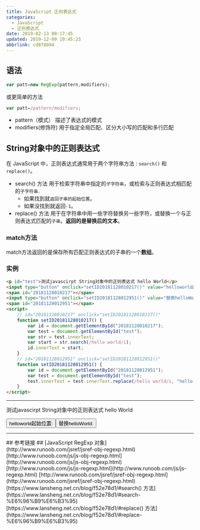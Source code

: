 ```yaml
---
title: JavaScript 正则表达式
categories: 
  - JavaScript
  - 正则表达式
date: 2019-02-13 00:17:45
updated: 2019-12-09 19:45:23
abbrlink: cd878b94
---
```

## 语法 ##
```javascript
var patt=new RegExp(pattern,modifiers);
```
或更简单的方法
```javascript
var patt=/pattern/modifiers; 
```
- pattern（模式） 描述了表达式的模式
- modifiers(修饰符) 用于指定全局匹配、区分大小写的匹配和多行匹配

## String对象中的正则表达式 ##
在 JavaScript 中，正则表达式通常用于两个字符串方法 : `search()` 和 `replace()`。
- search() 方法 用于检索字符串中指定的`子字符串`，或检索与正则表达式相匹配的`子字符串`.
    - 如果找到就`返回子串的起始位置`。
    - 如果没找到就返回`-1`。
- replace() 方法 用于在字符串中用一些字符替换另一些字符，或替换一个与正则表达式匹配的`子串`。**返回的是替换后的文本**。

### match方法
match方法返回的是保存所有匹配正则表达式的子串的一个**数组**。

### 实例 ###
```html
<p id="test">测试javascirpt String对象中的正则表达式 hello World</p>
<input type="button" onclick="setID20181128010217()" value="helloworld起始位置:">
<span id="20181128010217"></span>
<input type="button" onclick="setID20181128012951()" value="替换helloWorld:">
<span id="20181128012951"></span>
<script>
    // id="20181128010217" onclick="setID20181128010217()"
    function setID20181128010217() {
        var id = document.getElementById("20181128010217");
        var test = document.getElementById("test");
        var str = test.innerText;
        var start = str.search(/hello world/i);
        id.innerText = start;
    }
    // id="20181128012951" onclick="setID20181128012951()"
    function setID20181128012951() {
        var id = document.getElementById("20181128012951");
        var test = document.getElementById("test");
        test.innerText = test.innerText.replace(/hello world/i, "hello javascript");
    }
</script>
```
<hr><p id="test">测试javascirpt String对象中的正则表达式 hello World</p><input type="button" onclick="setID20181128010217()" value="helloworld起始位置:"><span id="20181128010217"></span><input type="button" onclick="setID20181128012951()" value="替换helloWorld:"><span id="20181128012951"></span>
<script>
    // id="20181128010217" onclick="setID20181128010217()"
    function setID20181128010217() {
        var id = document.getElementById("20181128010217");
        var test = document.getElementById("test");
        var str = test.innerText;
        var start = str.search(/hello world/i);
        id.innerText = start;
    }
    // id="20181128012951" onclick="setID20181128012951()"
    function setID20181128012951() {
        var id = document.getElementById("20181128012951");
        var test = document.getElementById("test");
        test.innerText=test.innerText.replace(/hello world/i,"hello javascript");
    }
</script>

<hr>
## 参考链接 ##
[JavaScript RegExp 对象](http://www.runoob.com/jsref/jsref-obj-regexp.html)
[http://www.runoob.com/js/js-obj-regexp.html](http://www.runoob.com/js/js-obj-regexp.html)
[http://www.runoob.com/js/js-regexp.html](http://www.runoob.com/js/js-regexp.html)
[http://www.runoob.com/jsref/jsref-obj-regexp.html](http://www.runoob.com/jsref/jsref-obj-regexp.html)
[https://www.lansheng.net.cn/blog/f52e78d1/#search() 方法](https://www.lansheng.net.cn/blog/f52e78d1/#search-%E6%96%B9%E6%B3%95)
[https://www.lansheng.net.cn/blog/f52e78d1/#replace() 方法](https://www.lansheng.net.cn/blog/f52e78d1/#replace-%E6%96%B9%E6%B3%95)